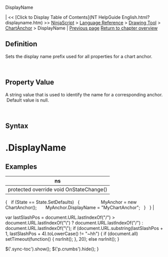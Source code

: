 ﻿










 


DisplayName







| &lt;&lt; [Click to Display Table of Contents](NT HelpGuide English.html?displayname.htm) &gt;&gt;
 [NinjaScript](ninjascript.htm) &gt; [Language Reference](language_reference_wip.htm) &gt; [Drawing Tool](drawing_tools.htm) &gt; [ChartAnchor](chartanchor.htm) &gt;
DisplayName | [Previous page](copydatavalues.htm)
[Return to chapter overview](chartanchor.htm)










Definition
----------


Sets the display name prefix used for all properties for a chart anchor. 


 


Property Value
--------------


A string value that is used to identify the name for a corresponding anchor.  Default value is null.


 


Syntax
------


<chartanchor>.DisplayName
=========================



Examples
--------




| ns |
| --- |
| protected override void OnStateChange()
{
   if (State == State.SetDefaults)
   {          
       MyAnchor = new ChartAnchor();
       MyAnchor.DisplayName = "MyChartAnchor";
   }   
} |






 
 var lastSlashPos = document.URL.lastIndexOf("/") &gt; document.URL.lastIndexOf("\\") ? document.URL.lastIndexOf("/") : document.URL.lastIndexOf("\\");
 if (document.URL.substring(lastSlashPos + 1, lastSlashPos + 4).toLowerCase() != "~hh") {
 if (document.all) setTimeout(function() {
 nsrInit();
 }, 20);
 else nsrInit();
 }
 
 
 $('.sync-toc').show();
 $('p.crumbs').hide();
 }
 
 
 



</chartanchor>